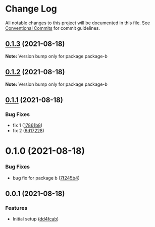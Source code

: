 # Change Log

All notable changes to this project will be documented in this file.
See [Conventional Commits](https://conventionalcommits.org) for commit guidelines.

## [0.1.3](https://github.com/luismaglz/miniature-enigma/compare/package-b@0.1.2...package-b@0.1.3) (2021-08-18)

**Note:** Version bump only for package package-b





## [0.1.2](https://github.com/luismaglz/miniature-enigma/compare/package-b@0.1.1...package-b@0.1.2) (2021-08-18)

**Note:** Version bump only for package package-b





## [0.1.1](https://github.com/luismaglz/miniature-enigma/compare/package-b@0.1.0...package-b@0.1.1) (2021-08-18)


### Bug Fixes

* fix 1 ([17861b8](https://github.com/luismaglz/miniature-enigma/commit/17861b83b43696a1b0ac0517cc18eeccd9939d83))
* fix 2 ([6d17228](https://github.com/luismaglz/miniature-enigma/commit/6d172287ba7febdb6d757ba37906843341c96085))





# 0.1.0 (2021-08-18)


### Bug Fixes

* bug fix for package b ([7f245b4](https://github.com/luismaglz/miniature-enigma/commit/7f245b441f0a1e533a9ffc05c13966b237bb4a72))



## 0.0.1 (2021-08-18)


### Features

* Initial setup ([dd4fcab](https://github.com/luismaglz/miniature-enigma/commit/dd4fcabe1e398feefebcd9ff6a2be68c4a71b381))
